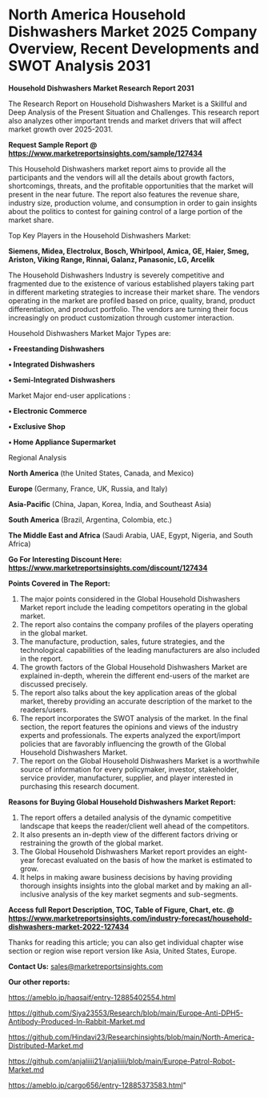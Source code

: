 # North America Household Dishwashers Market 2025 Company Overview, Recent Developments and SWOT Analysis 2031

<strong>Household Dishwashers Market Research Report 2031</strong>

The Research Report on Household Dishwashers Market is a Skillful and Deep Analysis of the Present Situation and Challenges. This research report also analyzes other important trends and market drivers that will affect market growth over 2025-2031.

<strong>Request Sample Report @ <a href=https://www.marketreportsinsights.com/sample/127434>https://www.marketreportsinsights.com/sample/127434</a></strong>

This Household Dishwashers market report aims to provide all the participants and the vendors will all the details about growth factors, shortcomings, threats, and the profitable opportunities that the market will present in the near future. The report also features the revenue share, industry size, production volume, and consumption in order to gain insights about the politics to contest for gaining control of a large portion of the market share.

Top Key Players in the Household Dishwashers Market:

<strong>Siemens, Midea, Electrolux, Bosch, Whirlpool, Amica, GE, Haier, Smeg, Ariston, Viking Range, Rinnai, Galanz, Panasonic, LG, Arcelik</strong>

The Household Dishwashers Industry is severely competitive and fragmented due to the existence of various established players taking part in different marketing strategies to increase their market share. The vendors operating in the market are profiled based on price, quality, brand, product differentiation, and product portfolio. The vendors are turning their focus increasingly on product customization through customer interaction.

Household Dishwashers Market Major Types are:

<strong>• Freestanding Dishwashers

• Integrated Dishwashers

• Semi-Integrated Dishwashers</strong>

Market Major end-user applications :

<strong>• Electronic Commerce

• Exclusive Shop

• Home Appliance Supermarket</strong>

Regional Analysis

</u><strong><b>North America</b></strong> (the United States, Canada, and Mexico)

<strong><b>Europe </b></strong>(Germany, France, UK, Russia, and Italy)

<strong><b>Asia-Pacific</b></strong> (China, Japan, Korea, India, and Southeast Asia)

<strong><b>South America</b></strong> (Brazil, Argentina, Colombia, etc.)

<strong><b>The Middle East and Africa</b></strong> (Saudi Arabia, UAE, Egypt, Nigeria, and South Africa)

<strong>Go For Interesting Discount Here: <a href=https://www.marketreportsinsights.com/discount/127434>https://www.marketreportsinsights.com/discount/127434</a></strong>

<strong>Points Covered in The Report:</strong>
<ol>
  <li>The major points considered in the Global Household Dishwashers Market report include the leading competitors operating in the global market.</li>
  <li>The report also contains the company profiles of the players operating in the global market.</li>
  <li>The manufacture, production, sales, future strategies, and the technological capabilities of the leading manufacturers are also included in the report.</li>
  <li>The growth factors of the Global Household Dishwashers Market are explained in-depth, wherein the different end-users of the market are discussed precisely.</li>
  <li>The report also talks about the key application areas of the global market, thereby providing an accurate description of the market to the readers/users.</li>
  <li>The report incorporates the SWOT analysis of the market. In the final section, the report features the opinions and views of the industry experts and professionals. The experts analyzed the export/import policies that are favorably influencing the growth of the Global Household Dishwashers Market.</li>
  <li>The report on the Global Household Dishwashers Market is a worthwhile source of information for every policymaker, investor, stakeholder, service provider, manufacturer, supplier, and player interested in purchasing this research document.</li>
</ol>
<strong>Reasons for Buying Global Household Dishwashers Market Report:</strong>

<ol>
  <li>The report offers a detailed analysis of the dynamic competitive landscape that keeps the reader/client well ahead of the competitors.</li>
  <li>It also presents an in-depth view of the different factors driving or restraining the growth of the global market.</li>
  <li>The Global Household Dishwashers Market report provides an eight-year forecast evaluated on the basis of how the market is estimated to grow.</li>
  <li>It helps in making aware business decisions by having providing thorough insights insights into the global market and by making an all-inclusive analysis of the key market segments and sub-segments.</li>
</ol>
<strong>Access full Report Description, TOC, Table of Figure, Chart, etc. @ <a href=https://www.marketreportsinsights.com/industry-forecast/household-dishwashers-market-2022-127434>https://www.marketreportsinsights.com/industry-forecast/household-dishwashers-market-2022-127434</a></strong>


Thanks for reading this article; you can also get individual chapter wise section or region wise report version like Asia, United States, Europe.

<strong>Contact Us:</strong>
sales@marketreportsinsights.com

<strong>Our other reports:</strong>

<a href=https://ameblo.jp/haqsaif/entry-12885402554.html>https://ameblo.jp/haqsaif/entry-12885402554.html</a>

<a href=https://github.com/Siya23553/Research/blob/main/Europe-Anti-DPH5-Antibody-Produced-In-Rabbit-Market.md>https://github.com/Siya23553/Research/blob/main/Europe-Anti-DPH5-Antibody-Produced-In-Rabbit-Market.md</a>

<a href=https://github.com/Hindavi23/Researchinsights/blob/main/North-America-Distributed-Market.md>https://github.com/Hindavi23/Researchinsights/blob/main/North-America-Distributed-Market.md</a>

<a href=https://github.com/anjaliiii21/anjaliiii/blob/main/Europe-Patrol-Robot-Market.md>https://github.com/anjaliiii21/anjaliiii/blob/main/Europe-Patrol-Robot-Market.md</a>

<a href=https://ameblo.jp/cargo656/entry-12885373583.html>https://ameblo.jp/cargo656/entry-12885373583.html</a>"
